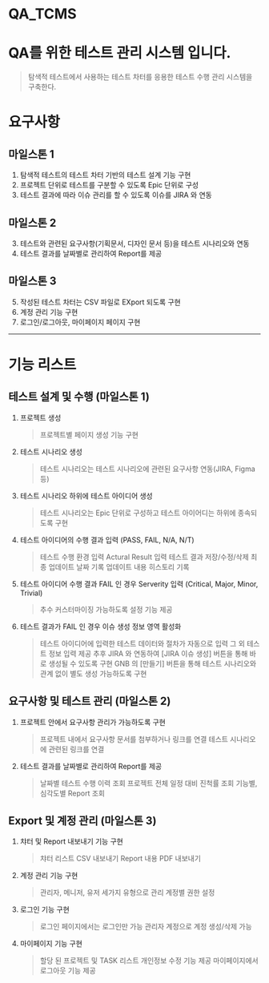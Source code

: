 # QA_TCMS
# QA를 위한 테스트 관리 시스템 입니다.
> 탐색적 테스트에서 사용하는 테스트 차터를 응용한 테스트 수행 관리 시스템을 구축한다.

# 요구사항
## 마일스톤 1
1. 탐색적 테스트의 테스트 차터 기반의 테스트 설계 기능 구현
2. 프로젝트 단위로 테스트를 구분할 수 있도록 Epic 단위로 구성
3. 테스트 결과에 따라 이슈 관리를 할 수 있도록 이슈를 JIRA 와 연동

## 마일스톤 2
3. 테스트와 관련된 요구사항(기획문서, 디자인 문서 등)을 테스트 시나리오와 연동
4. 테스트 결과를 날짜별로 관리하여 Report를 제공

## 마일스톤 3
5. 작성된 테스트 차터는 CSV 파일로 EXport 되도록 구현
6. 계정 관리 기능 구현
7. 로그인/로그아웃, 마이페이지 페이지 구현
------------------------------------------------------------------------------------

# 기능 리스트
## 테스트 설계 및 수행 (마일스톤 1)
1. 프로젝트 생성
    > 프로젝트별 페이지 생성 기능 구현
2. 테스트 시나리오 생성
    > 테스트 시나리오는 
    > 테스트 시나리오에 관련된 요구사항 연동(JIRA, Figma 등)
3. 테스트 시나리오 하위에 테스트 아이디어 생성
    > 테스트 시나리오는 Epic 단위로 구성하고 테스트 아이어디는 하위에 종속되도록 구현
4. 테스트 아이디어의 수행 결과 입력 (PASS, FAIL, N/A, N/T)
    > 테스트 수행 환경 입력 
    > Actural Result 입력
    > 테스트 결과 저장/수정/삭제
    > 최종 업데이트 날짜 기록
    > 업데이트 내용 히스토리 기록
5. 테스트 아이디어 수행 결과 FAIL 인 경우 Serverity 입력 (Critical, Major, Minor, Trivial) 
    > 추수 커스터마이징 가능하도록 설정 기능 제공
6. 테스트 결과가 FAIL 인 경우 이슈 생성 정보 영역 활성화
    > 테스트 아이디어에 입력한 테스트 데이터와 절차가 자동으로 입력
    > 그 외 테스트 정보 입력 제공
    > 추후 JIRA 와 연동하여 [JIRA 이슈 생성] 버튼을 통해 바로 생성될 수 있도록 구현
    > GNB 의 [만들기] 버튼을 통해 테스트 시나리오와 관계 없이 별도 생성 가능하도록 구현

## 요구사항 및 테스트 관리 (마일스톤 2)
1. 프로젝트 안에서 요구사항 관리가 가능하도록 구현
    > 프로젝트 내에서 요구사항 문서를 첨부하거나 링크를 연결
    > 테스트 시나리오에 관련된 링크를 연결
2. 테스트 결과를 날짜별로 관리하여 Report를 제공
    > 날짜별 테스트 수행 이력 조회
    > 프로젝트 전체 일정 대비 진척률 조회
    > 기능별, 심각도별 Report 조회
    
## Export 및 계정 관리 (마일스톤 3)
1. 챠터 및 Report 내보내기 기능 구현
    > 챠터 리스트 CSV 내보내기 
    > Report 내용 PDF 내보내기 
2. 계정 관리 기능 구현
    > 관리자, 메니저, 유저 세가지 유형으로 관리
    > 계정별 권한 설정
3. 로그인 기능 구현
    > 로그인 페이지에서는 로그인만 가능
    > 관리자 계정으로 계정 생성/삭제 가능
4. 마이페이지 기능 구현
    > 할당 된 프로젝트 및 TASK 리스트 
    > 개인정보 수정 기능 제공
    > 마이페이지에서 로그아웃 기능 제공 
